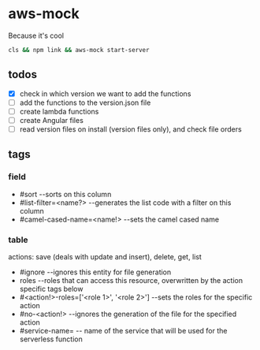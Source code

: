 # aws-mock

Because it's cool

```sh
cls && npm link && aws-mock start-server
```
## todos

- [x] check in which version we want to add the functions
- [ ] add the functions to the version.json file
- [ ] create lambda functions
- [ ] create Angular files
- [ ] read version files on install (version files only), and check file orders

## tags

### field

- #sort --sorts on this column
- #list-filter=<name?> --generates the list code with a filter on this column
- #camel-cased-name=<name!> --sets the camel cased name

### table

actions: save (deals with update and insert), delete, get, list

- #ignore --ignores this entity for file generation
- roles --roles that can access this resource, overwritten by the action specific tags below
- #<action!>-roles=['<role 1>', '<role 2>'] --sets the roles for the specific action
- #no-<action!> --ignores the generation of the file for the specified action
- #service-name=<service name> -- name of the service that will be used for the serverless function